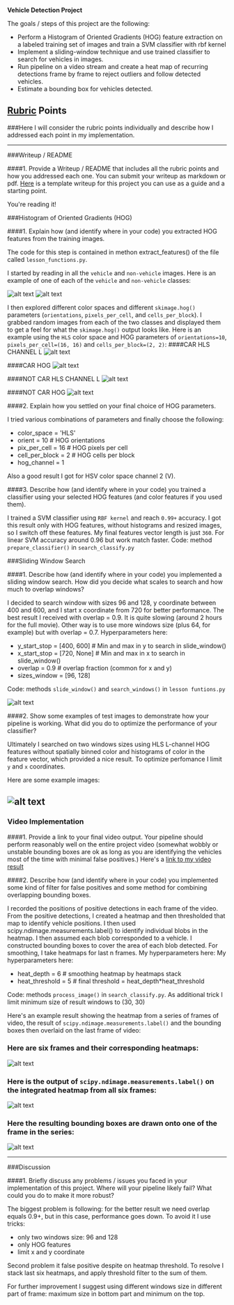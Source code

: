 
**Vehicle Detection Project**

The goals / steps of this project are the following:

* Perform a Histogram of Oriented Gradients (HOG) feature extraction on a labeled training set of images and train a SVM classifier with rbf kernel
* Implement a sliding-window technique and use trained classifier to search for vehicles in images.
* Run pipeline on a video stream and create a heat map of recurring detections frame by frame to reject outliers and follow detected vehicles.
* Estimate a bounding box for vehicles detected.

[//]: # (Image References)
[image4]: ./examples/sliding_window.jpg
[image5]: ./examples/bboxes_and_heat.png
[image6]: ./examples/labels_map.png
[image7]: ./examples/output_bboxes.png


## [Rubric](https://review.udacity.com/#!/rubrics/513/view) Points
###Here I will consider the rubric points individually and describe how I addressed each point in my implementation.  

---
###Writeup / README

####1. Provide a Writeup / README that includes all the rubric points and how you addressed each one.  You can submit your writeup as markdown or pdf.  [Here](https://github.com/udacity/CarND-Vehicle-Detection/blob/master/writeup_template.md) is a template writeup for this project you can use as a guide and a starting point.  

You're reading it!

###Histogram of Oriented Gradients (HOG)

####1. Explain how (and identify where in your code) you extracted HOG features from the training images.

The code for this step is contained in methon extract_features() of the file called `lesson_functions.py`.  

I started by reading in all the `vehicle` and `non-vehicle` images.  Here is an example of one of each of the `vehicle` and `non-vehicle` classes:

![alt text](./output_images/image0045.png) ![alt text](./output_images/extra40.png)

I then explored different color spaces and different `skimage.hog()` parameters (`orientations`, `pixels_per_cell`, and `cells_per_block`).  I grabbed random images from each of the two classes and displayed them to get a feel for what the `skimage.hog()` output looks like.
Here is an example using the `HLS` color space and HOG parameters of `orientations=10`, `pixels_per_cell=(16, 16)` and `cells_per_block=(2, 2)`:
####CAR HLS CHANNEL L
![alt text](./output_images/figure_1.png)

####CAR HOG
![alt text](./output_images/figure_2.png)

####NOT CAR HLS CHANNEL L
![alt text](./output_images/figure_3.png)

####NOT CAR HOG
![alt text](./output_images/figure_4.png)

####2. Explain how you settled on your final choice of HOG parameters.

I tried various combinations of parameters and finally choose the following:  
* color_space = 'HLS'  
* orient = 10  # HOG orientations
* pix_per_cell = 16  # HOG pixels per cell
* cell_per_block = 2  # HOG cells per block
* hog_channel = 1

Also a good result I got for HSV color space channel 2 (V). 

####3. Describe how (and identify where in your code) you trained a classifier using your selected HOG features (and color features if you used them).

I trained a SVM classifier using `RBF kernel` and reach `0.99+` accuracy. I got this result only with HOG features, without histograms and resized images, so I switch off these features. My final features vector length is just `360`.
For linear SVM accuracy around 0.96 but work match faster. 
Code: method `prepare_classifier()` in `search_classify.py`

###Sliding Window Search

####1. Describe how (and identify where in your code) you implemented a sliding window search.  How did you decide what scales to search and how much to overlap windows?

I decided to search window with sizes 96 and 128, y coordinate between 400 and 600, and I start x coordinate from 720 for better performance. The best result I received with overlap = 0.9. It is quite slowing (around 2 hours for the full movie). Other way is to use more windows size (plus 64, for example) but with overlap = 0.7.
Hyperparameters here:
* y_start_stop = [400, 600]  # Min and max in y to search in slide_window()
* x_start_stop = [720, None] # Min and max in x to search in slide_window()
* overlap = 0.9 # overlap fraction (common for x and y)
* sizes_window = [96, 128]

Code: methods `slide_window()` and `search_windows()` in `lesson funtions.py`

![alt text](./output_images/figure_5.png)

####2. Show some examples of test images to demonstrate how your pipeline is working.  What did you do to optimize the performance of your classifier?

Ultimately I searched on two windows sizes using HLS L-channel HOG features without spatially binned color and histograms of color in the feature vector, which provided a nice result. To optimize perfomance I limit `y` and `x` coordinates. 

Here are some example images:

![alt text][image4]
---

### Video Implementation

####1. Provide a link to your final video output.  Your pipeline should perform reasonably well on the entire project video (somewhat wobbly or unstable bounding boxes are ok as long as you are identifying the vehicles most of the time with minimal false positives.)
Here's a [link to my video result](./output_images/project_video_result.mp4)


####2. Describe how (and identify where in your code) you implemented some kind of filter for false positives and some method for combining overlapping bounding boxes.

I recorded the positions of positive detections in each frame of the video. From the positive detections, I created a heatmap and then thresholded that map to identify vehicle positions. I then used scipy.ndimage.measurements.label() to identify individual blobs in the heatmap. I then assumed each blob corresponded to a vehicle. I constructed bounding boxes to cover the area of each blob detected. For smoothing, I take heatmaps for last n frames. My hyperparameters here:
My hyperparameters here:
* heat_depth = 6 # smoothing heatmap by heatmaps stack
* heat_threshold = 5 # final threshold = heat_depth*heat_threshold

Code: methods `process_image()` in `search_classify.py`. As additional trick I limit minimum size of result windows to (30, 30)

Here's an example result showing the heatmap from a series of frames of video, the result of `scipy.ndimage.measurements.label()` and the bounding boxes then overlaid on the last frame of video:

### Here are six frames and their corresponding heatmaps:

![alt text][image5]

### Here is the output of `scipy.ndimage.measurements.label()` on the integrated heatmap from all six frames:
![alt text][image6]

### Here the resulting bounding boxes are drawn onto one of the frame in the series:
![alt text](./output_images/figure_6.png)



---

###Discussion

####1. Briefly discuss any problems / issues you faced in your implementation of this project.  Where will your pipeline likely fail?  What could you do to make it more robust?

The biggest problem is following: for the better result we need overlap equals 0.9+, but in this case, performance goes down. To avoid it I use  tricks:
* only two windows size: 96 and 128
* only HOG features
* limit x and y coordinate

Second problem it false positive despite on heatmap threshold. To resolve I stack last six heatmaps, and apply threshold filter to the sum of them.  

For further improvement I suggest using different windows size in different part of frame: maximum size in bottom part and minimum on the top.   
